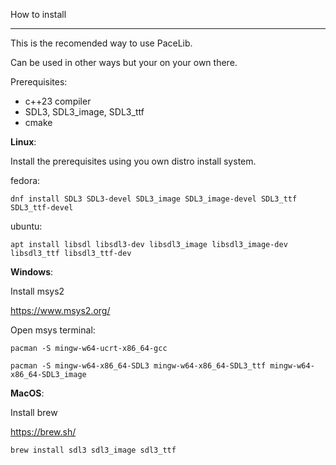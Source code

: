 How to install

***

This is the recomended way to use PaceLib.

Can be used in other ways but your on your own there.

Prerequisites:
- c++23 compiler
- SDL3, SDL3_image, SDL3_ttf 
- cmake

**Linux**:

Install the prerequisites using you own distro install system.

fedora:

    dnf install SDL3 SDL3-devel SDL3_image SDL3_image-devel SDL3_ttf SDL3_ttf-devel

ubuntu:

    apt install libsdl libsdl3-dev libsdl3_image libsdl3_image-dev libsdl3_ttf libsdl3_ttf-dev

**Windows**:

Install msys2

https://www.msys2.org/

Open msys terminal:

    pacman -S mingw-w64-ucrt-x86_64-gcc

    pacman -S mingw-w64-x86_64-SDL3 mingw-w64-x86_64-SDL3_ttf mingw-w64-x86_64-SDL3_image

**MacOS**:

Install brew

https://brew.sh/

    brew install sdl3 sdl3_image sdl3_ttf